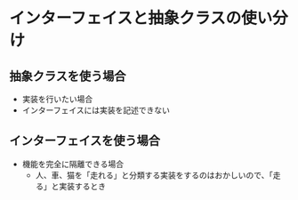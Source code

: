 # インターフェイスと抽象クラスの使い分け

## 抽象クラスを使う場合

- 実装を行いたい場合
- インターフェイスには実装を記述できない

## インターフェイスを使う場合

- 機能を完全に隔離できる場合
  - 人、車、猫を「走れる」と分類する実装をするのはおかしいので、「走る」と実装するとき
